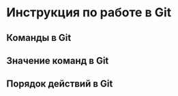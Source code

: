 # Инструкция по работе в Git #

## Команды в Git ##

## Значение команд в Git ##

## Порядок действий в Git ##



